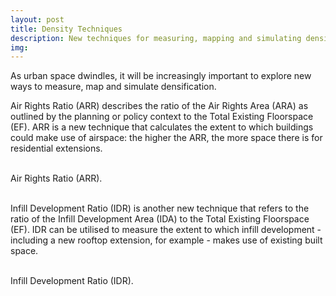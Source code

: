 ```yaml
---
layout: post
title: Density Techniques
description: New techniques for measuring, mapping and simulating density
img:
---
```


As urban space dwindles, it will be increasingly important to explore new ways to measure, map and simulate densification. 

Air Rights Ratio (ARR) describes the ratio of the Air Rights Area (ARA) as outlined by the planning or policy context to the Total Existing Floorspace (EF). ARR is a new technique that calculates the extent to which buildings could make use of airspace: the higher the ARR, the more space there is for residential extensions. 

<br>

<div class="col">
	<img class="col" src="{{ site.baseurl }}/img/formula_for_air_rights_ratio_arr.png" alt="" title=""/>
</div>

<div class="col three caption">
	Air Rights Ratio (ARR).
</div>

<br>

Infill Development Ratio (IDR) is another new technique that refers to the ratio of the Infill Development Area (IDA) to the Total Existing Floorspace (EF). IDR can be utilised to measure the extent to which infill development - including a new rooftop extension, for example - makes use of existing built space.

<br>

<div class="col">
	<img class="col" src="{{ site.baseurl }}/img/formula_for_infill_development_ratio_idr.png" alt="" title=""/>
</div>

<div class="col three caption">
	Infill Development Ratio (IDR).
</div>
